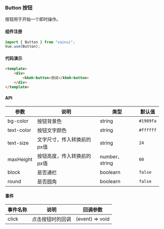 ### Button 按钮

按钮用于开始一个即时操作。

#### 组件注册

```js
import { Button } from "vainui";
Vue.use(Button);
```

#### 代码演示

```html
<template>
    <div>
        <kkmh-button>测试</kkmh-button>
    </div>
</template>
```

#### API

| 参数     | 说明         | 类型    | 默认值  |
| -------- | ------------ | ------- | ------- |
| bg-color | 按钮背景色 | string | `#1989fa` |
| text-color | 按钮文字颜色 | string | `#ffffff` |
| text-size | 文字尺寸，传入转换前的px值 | string | `24` |
| maxHeight | 按钮高度，传入转换前的px值 | number、string | `60` |
| block | 是否通栏 | boolearn | `false` |
| round | 是否圆角 | boolearn | `false` |

#### 事件

| 事件名称 | 说明             | 回调参数        |
| -------- | ---------------- | --------------- |
| click    | 点击按钮时的回调 | (event) => void |


<template>
    <div class='widget'>
        <iframe src='vainui/dist/demo/index.html#button'></iframe>
    </div>
</template>
